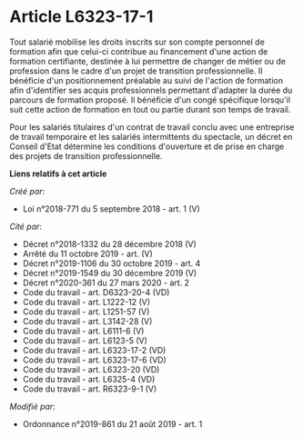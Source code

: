 # Article L6323-17-1

Tout salarié mobilise les droits inscrits sur son compte personnel de formation afin que celui-ci contribue au financement
d'une action de formation certifiante, destinée à lui permettre de changer de métier ou de profession dans le cadre d'un
projet de transition professionnelle. Il bénéficie d'un positionnement préalable au suivi de l'action de formation afin
d'identifier ses acquis professionnels permettant d'adapter la durée du parcours de formation proposé. Il bénéficie d'un
congé spécifique lorsqu'il suit cette action de formation en tout ou partie durant son temps de travail.

Pour les salariés titulaires d'un contrat de travail conclu avec une entreprise de travail temporaire et les salariés
intermittents du spectacle, un décret en Conseil d'Etat détermine les conditions d'ouverture et de prise en charge des
projets de transition professionnelle.

**Liens relatifs à cet article**

_Créé par_:

  - Loi n°2018-771 du 5 septembre 2018 - art. 1 (V)

_Cité par_:

  - Décret n°2018-1332 du 28 décembre 2018 (V)
  - Arrêté du 11 octobre 2019 - art. (V)
  - Décret n°2019-1106 du 30 octobre 2019 - art. 4
  - Décret n°2019-1549 du 30 décembre 2019 (V)
  - Décret n°2020-361 du 27 mars 2020 - art. 2
  - Code du travail - art. D6323-20-4 (VD)
  - Code du travail - art. L1222-12 (V)
  - Code du travail - art. L1251-57 (V)
  - Code du travail - art. L3142-28 (V)
  - Code du travail - art. L6111-6 (V)
  - Code du travail - art. L6123-5 (V)
  - Code du travail - art. L6323-17-2 (VD)
  - Code du travail - art. L6323-17-6 (VD)
  - Code du travail - art. L6323-20 (VD)
  - Code du travail - art. L6325-4 (VD)
  - Code du travail - art. R6323-9-1 (V)

_Modifié par_:

  - Ordonnance n°2019-861 du 21 août 2019 - art. 1

